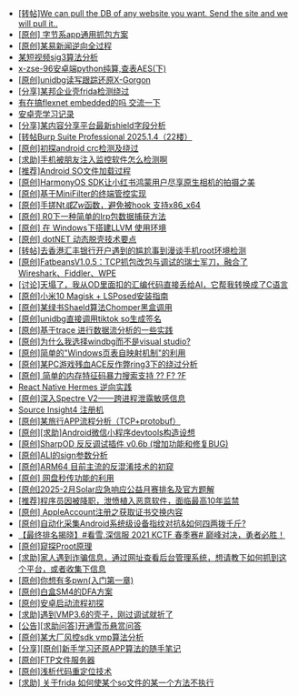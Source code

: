 + [[转帖]We can pull the DB of any website you want. Send the site and we will pull it..](https://bbs.kanxue.com/thread-285934.htm)
+ [[原创] 字节系app通用抓包方案](https://bbs.kanxue.com/thread-280165.htm)
+ [[原创]某易新闻逆向全过程](https://bbs.kanxue.com/thread-282546.htm)
+ [某短视频sig3算法分析](https://bbs.kanxue.com/thread-281317.htm)
+ [x-zse-96安卓端python纯算,查表AES(下)](https://bbs.kanxue.com/thread-281041.htm)
+ [[原创]unidbg读写跟踪还原X-Gorgon](https://bbs.kanxue.com/thread-285586.htm)
+ [[分享]某邦企业壳frida检测绕过](https://bbs.kanxue.com/thread-285932.htm)
+ [有在搞flexnet embedded的吗 交流一下](https://bbs.kanxue.com/thread-285907.htm)
+ [安卓壳学习记录](https://bbs.kanxue.com/thread-285870.htm)
+ [[分享]某内容分享平台最新shield字段分析](https://bbs.kanxue.com/thread-285929.htm)
+ [[转帖Burp Suite Professional 2025.1.4（22楼）](https://bbs.kanxue.com/thread-280744.htm)
+ [[原创]初探android crc检测及绕过](https://bbs.kanxue.com/thread-285790.htm)
+ [[求助]手机被朋友注入监控软件怎么检测啊](https://bbs.kanxue.com/thread-285935.htm)
+ [[推荐]Android SO文件加载过程](https://bbs.kanxue.com/thread-285818.htm)
+ [[原创]HarmonyOS SDK让小红书鸿蒙用户尽享原生相机的拍摄之美](https://bbs.kanxue.com/thread-285937.htm)
+ [[原创]基于MiniFilter的终端管控实现](https://bbs.kanxue.com/thread-285447.htm)
+ [[原创]手搓Nt*或Zw*函数，避免被hook 支持x86_x64](https://bbs.kanxue.com/thread-284264.htm)
+ [[原创] R0下一种简单的Irp包数据捕获方法](https://bbs.kanxue.com/thread-285317.htm)
+ [[原创] 在 Windows下搭建LLVM 使用环境](https://bbs.kanxue.com/thread-276159.htm)
+ [[原创] dotNET 动态脱壳技术要点](https://bbs.kanxue.com/thread-285939.htm)
+ [[转帖]去香港汇丰银行开户遇到的尴尬事到漫谈手机root环境检测](https://bbs.kanxue.com/thread-285754.htm)
+ [[原创]FatbeansV1.0.5：TCP抓包改包与调试的瑞士军刀，融合了Wireshark、Fiddler、WPE](https://bbs.kanxue.com/thread-284571.htm)
+ [[讨论]天塌了，我从OD里面扣的汇编代码直接丢给AI，它帮我转换成了C语言](https://bbs.kanxue.com/thread-285927.htm)
+ [[原创]小米10 Magisk + LSPosed安装指南](https://bbs.kanxue.com/thread-285114.htm)
+ [[原创]某绿书Shaeld算法Chomper黑盒调用](https://bbs.kanxue.com/thread-285705.htm)
+ [[原创]unidbg直接调用tiktok so生成签名](https://bbs.kanxue.com/thread-285623.htm)
+ [[原创]基于trace 进行数据流分析的一些实践](https://bbs.kanxue.com/thread-285243.htm)
+ [[原创]为什么我选择windbg而不是visual studio?](https://bbs.kanxue.com/thread-285803.htm)
+ [[原创]简单的"Windows页表自映射机制"的利用](https://bbs.kanxue.com/thread-285332.htm)
+ [[原创]某PC游戏残血ACE反作弊ring3下的绕过分析](https://bbs.kanxue.com/thread-284667.htm)
+ [[原创] 简单的内存特征码暴力搜索支持 ?? F? ?F](https://bbs.kanxue.com/thread-284451.htm)
+ [React Native Hermes 逆向实践](https://bbs.kanxue.com/thread-273544.htm)
+ [[原创]深入Spectre V2——跨进程泄露敏感信息](https://bbs.kanxue.com/thread-254288.htm)
+ [Source Insight4 注册机](https://bbs.kanxue.com/thread-277612.htm)
+ [[原创]某旅行APP流程分析（TCP+protobuf）](https://bbs.kanxue.com/thread-285387.htm)
+ [[原创][求助]Android微信小程序devtools构造设想](https://bbs.kanxue.com/thread-285589.htm)
+ [[原创]SharpOD 反反调试插件 v0.6b (增加功能和修复BUG)](https://bbs.kanxue.com/thread-218988.htm)
+ [[原创]ALI的sign参数分析](https://bbs.kanxue.com/thread-284292.htm)
+ [[原创]ARM64 目前主流的反混淆技术的初窥](https://bbs.kanxue.com/thread-285567.htm)
+ [[原创] 网盘秒传功能的利用](https://bbs.kanxue.com/thread-284783.htm)
+ [[原创]2025-2月Solar应急响应公益月赛排名及官方题解](https://bbs.kanxue.com/thread-285942.htm)
+ [[推荐]程序员因被降职，泄愤植入恶意软件，面临最高10年监禁](https://bbs.kanxue.com/thread-285943.htm)
+ [[原创] AppleAccount注册之获取证书交换内容](https://bbs.kanxue.com/thread-285944.htm)
+ [[原创]自动化采集Android系统级设备指纹对抗&如何四两拨千斤?](https://bbs.kanxue.com/thread-281889.htm)
+ [【最终排名揭晓】#看雪.深信服 2021 KCTF 春季赛# 巅峰对决，勇者必胜！​](https://bbs.kanxue.com/thread-267161.htm)
+ [[原创]窥探Proot原理](https://bbs.kanxue.com/thread-285876.htm)
+ [[求助]家人遇到诈骗信息，通过网址查看后台管理系统，想请教下如何抓到这个平台，或者收集下信息](https://bbs.kanxue.com/thread-285945.htm)
+ [[原创]你想有多pwn(入门第一章)](https://bbs.kanxue.com/thread-284127.htm)
+ [[原创]白盒SM4的DFA方案](https://bbs.kanxue.com/thread-285292.htm)
+ [[原创]安卓启动流程初探](https://bbs.kanxue.com/thread-285949.htm)
+ [[求助]遇到VMP3.6的壳子，刚过调试就折了](https://bbs.kanxue.com/thread-285947.htm)
+ [[公告][求助问答]开通雪币悬赏问答](https://bbs.kanxue.com/thread-282131.htm)
+ [[原创]某大厂风控sdk vmp算法分析](https://bbs.kanxue.com/thread-285954.htm)
+ [[分享][原创]新手学习还原APP算法的随手笔记](https://bbs.kanxue.com/thread-285953.htm)
+ [[原创]FTP文件服务器](https://bbs.kanxue.com/thread-284621.htm)
+ [[原创]浅析代码重定位技术](https://bbs.kanxue.com/thread-285117.htm)
+ [[求助] 关于frida 如何使某个so文件的某一个方法不执行](https://bbs.kanxue.com/thread-285952.htm)
